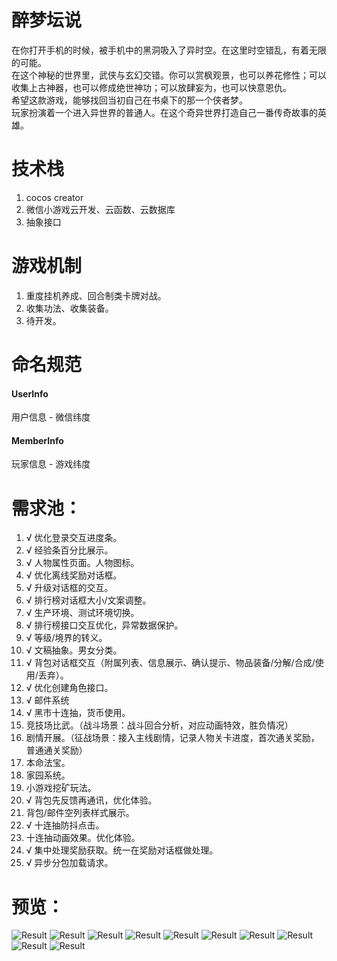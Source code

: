 # 醉梦坛说
在你打开手机的时候，被手机中的黑洞吸入了异时空。在这里时空错乱，有着无限的可能。  
在这个神秘的世界里，武侠与玄幻交错。你可以赏枫观景，也可以养花修性；可以收集上古神器，也可以修成绝世神功；可以放肆妄为，也可以快意恩仇。  
希望这款游戏，能够找回当初自己在书桌下的那一个侠者梦。  
玩家扮演着一个进入异世界的普通人。在这个奇异世界打造自己一番传奇故事的英雄。

# 技术栈
1. cocos creator
2. 微信小游戏云开发、云函数、云数据库
3. 抽象接口

# 游戏机制
1. 重度挂机养成、回合制类卡牌对战。
2. 收集功法、收集装备。
3. 待开发。

# 命名规范
#### UserInfo
用户信息 - 微信纬度
#### MemberInfo
玩家信息 - 游戏纬度

# 需求池：
1. √ 优化登录交互进度条。
2. √ 经验条百分比展示。
3. √ 人物属性页面。人物图标。 
4. √ 优化离线奖励对话框。 
5. √ 升级对话框的交互。 
5. √ 排行榜对话框大小/文案调整。 
6. √ 生产环境、测试环境切换。
7. √ 排行榜接口交互优化，异常数据保护。 
8. √ 等级/境界的转义。
9. √ 文稿抽象。男女分类。
10. √ 背包对话框交互（附属列表、信息展示、确认提示、物品装备/分解/合成/使用/丢弃）。
11. √ 优化创建角色接口。
12. √ 邮件系统
13. √ 黑市十连抽，货币使用。
14. 竞技场比武。（战斗场景：战斗回合分析，对应动画特效，胜负情况）
15. 剧情开展。（征战场景：接入主线剧情，记录人物关卡进度，首次通关奖励，普通通关奖励）
16. 本命法宝。
17. 家园系统。
18. 小游戏挖矿玩法。
19. √ 背包先反馈再通讯，优化体验。
20. 背包/邮件空列表样式展示。
21. √ 十连抽防抖点击。
22. 十连抽动画效果。优化体验。
23. √ 集中处理奖励获取。统一在奖励对话框做处理。
24. √ 异步分包加载请求。

# 预览：  
![Result](https://raw.githubusercontent.com/gengjian1203/FreedomLegend/master/readme/result.jpg "Result")
![Result](https://raw.githubusercontent.com/gengjian1203/FreedomLegend/master/readme/result1.png "Result1")
![Result](https://raw.githubusercontent.com/gengjian1203/FreedomLegend/master/readme/result2.png "Result2")
![Result](https://raw.githubusercontent.com/gengjian1203/FreedomLegend/master/readme/result3.png "Result3")
![Result](https://raw.githubusercontent.com/gengjian1203/FreedomLegend/master/readme/result4.png "Result4")
![Result](https://raw.githubusercontent.com/gengjian1203/FreedomLegend/master/readme/result5.png "Result5")
![Result](https://raw.githubusercontent.com/gengjian1203/FreedomLegend/master/readme/result6.png "Result6")
![Result](https://raw.githubusercontent.com/gengjian1203/FreedomLegend/master/readme/result7.png "Result7")
![Result](https://raw.githubusercontent.com/gengjian1203/FreedomLegend/master/readme/result8.png "Result8")
![Result](https://raw.githubusercontent.com/gengjian1203/FreedomLegend/master/readme/result9.png "Result9")